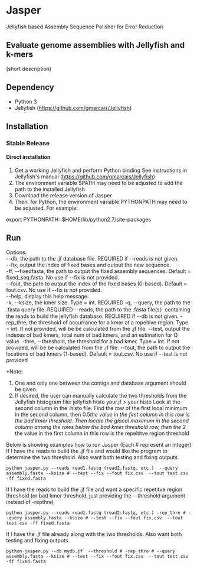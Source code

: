 # Jasper

Jellyfish based Assembly Sequence Polisher for Error Reduction
## Evaluate genome assemblies with Jellyfish and k-mers

(short description) 

## Dependency
* Python 3
* Jellyfish (https://github.com/gmarcais/Jellyfish)



## Installation

### Stable Release

#### Direct installation 
1. Get a working Jellyfish and perform Python binding
See instructions in Jellyfish's manual (https://github.com/gmarcais/Jellyfish)
2. The environment variable $PATH may need to be adjusted to add the path to the installed Jellyfish
3. Download the release version of Jasper
4. Then, for Python, the environment variable PYTHONPATH may need to be adjusted. For example:

export PYTHONPATH=$HOME/lib/python2.7/site-packages



## Run
Options:\
  --db, the path to the .jf  database file. REQUIRED if --reads is not given.\
  --fix, output the index of fixed bases and output the new sequence.\
  -ff, --fixedfasta, the path to output the fixed assembly sequences. Default = fixed_seq.fasta. No use if --fix is not provided.\
  --fout, the path to output the index of the fixed bases (0-based). Default = fout.csv. No use if --fix is not provided.\
  --help,	display this help message.\
  -k, --ksize, the kmer size. Type = int. REQUIRED
  -q, --query, the path to the .fasta query file. REQUIRED
  --reads, the path to the .fasta file(s）containing the reads to build the jellyfish database. REQUIRED if --db is not given.
  -rep_thre, the threshold  of occurrance for a kmer at a repeitive region. Type = int. If not provided, will be be calculated from the .jf file.
  --test, output the indexes of bad kmers, total num of bad kmers, and an estimation for Q value.
  -thre, --threshold, the threshold for a bad kmer. Type = int. If not provided, will be be calculated from the .jf file.
  --tout, the path to output the locations of bad kmers (1-based). Default = tout.csv. No use if --test is not provided

*Note: 
1. One and only one between the contigs and database argument should be given.
2. If desired, the user can manually calculate the two thresholds from the Jellyfish histogram file:
jellyfish histo your.jf > your.histo
Look at the second column in the .histo file. Find the row of the first local minimum in the second column, then 0.5*the value in the first column in this row is the bad kmer threshold. 
Then locate the glocal maximum in the second column among the rows below the bad kmer threshold row, then the 2* the value in the first column in this row is the repeititve region threshold 

Below is showing examples how to run Jasper (Each # represent an integer)
If I have the reads to build the .jf file and would like the program to determine the two threshold. Also want both testing and fixing outputs
```shell
python jasper.py --reads read1.fastq (read2.fastq, etc.)  --query assembly.fasta --ksize # --test --fix --fout fix.csv  --tout test.csv -ff fixed.fasta
```
If I have the reads to build the .jf file and want a specific repetitve region threshold (or bad kmer threshold, just providing the --threshold argument instead of -repthre)
```shell
python jasper.py --reads read1.fastq (read2.fastq, etc.) -rep_thre # --query assembly.fasta --ksize # --test --fix --fout fix.csv  --tout test.csv -ff fixed.fasta
```
If I have the .jf file already along with the two thresholds. Also want both testing and fixing outputs
```shell
python jasper.py --db mydb.jf  --threshold # -rep_thre # --query assembly.fasta --ksize # --test --fix --fout fix.csv  --tout test.csv -ff fixed.fasta 
```
